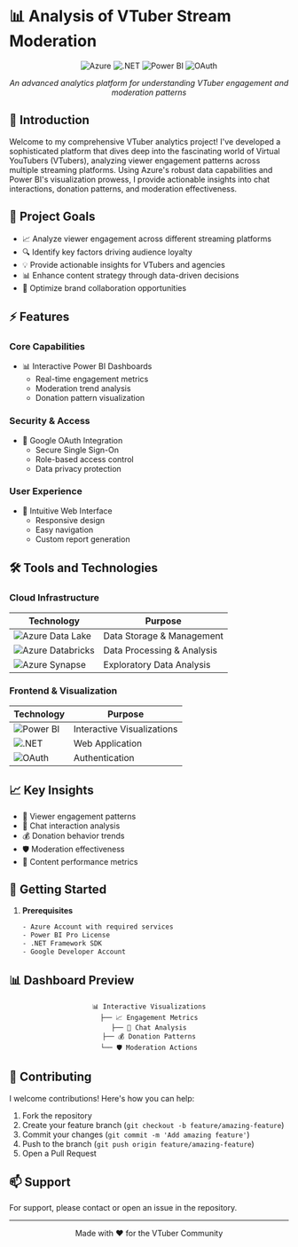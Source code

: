 # 📊 Analysis of VTuber Stream Moderation

<div align="center">

![Azure](https://img.shields.io/badge/Azure-0089D6?style=for-the-badge&logo=microsoft-azure&logoColor=white)
![.NET](https://img.shields.io/badge/.NET-512BD4?style=for-the-badge&logo=dotnet&logoColor=white)
![Power BI](https://img.shields.io/badge/PowerBI-F2C811?style=for-the-badge&logo=Power%20BI&logoColor=white)
![OAuth](https://img.shields.io/badge/OAuth-4285F4?style=for-the-badge&logo=google&logoColor=white)

*An advanced analytics platform for understanding VTuber engagement and moderation patterns*

</div>

## 🌟 Introduction

Welcome to my comprehensive VTuber analytics project! I've developed a sophisticated platform that dives deep into the fascinating world of Virtual YouTubers (VTubers), analyzing viewer engagement patterns across multiple streaming platforms. Using Azure's robust data capabilities and Power BI's visualization prowess, I provide actionable insights into chat interactions, donation patterns, and moderation effectiveness.

## 🎯 Project Goals

- 📈 Analyze viewer engagement across different streaming platforms
- 🔍 Identify key factors driving audience loyalty
- 💡 Provide actionable insights for VTubers and agencies
- 📊 Enhance content strategy through data-driven decisions
- 🤝 Optimize brand collaboration opportunities

## ⚡ Features

### Core Capabilities
- 📊 Interactive Power BI Dashboards
  - Real-time engagement metrics
  - Moderation trend analysis
  - Donation pattern visualization

### Security & Access
- 🔐 Google OAuth Integration
  - Secure Single Sign-On
  - Role-based access control
  - Data privacy protection

### User Experience
- 🎨 Intuitive Web Interface
  - Responsive design
  - Easy navigation
  - Custom report generation

## 🛠️ Tools and Technologies

### Cloud Infrastructure
<div align="center">

| Technology | Purpose |
|------------|---------|
| ![Azure Data Lake](https://img.shields.io/badge/Azure_Data_Lake-0089D6?style=for-the-badge&logo=microsoft-azure&logoColor=white) | Data Storage & Management |
| ![Azure Databricks](https://img.shields.io/badge/Azure_Databricks-FF3621?style=for-the-badge&logo=databricks&logoColor=white) | Data Processing & Analysis |
| ![Azure Synapse](https://img.shields.io/badge/Azure_Synapse-0089D6?style=for-the-badge&logo=microsoft-azure&logoColor=white) | Exploratory Data Analysis |

</div>

### Frontend & Visualization
<div align="center">

| Technology | Purpose |
|------------|---------|
| ![Power BI](https://img.shields.io/badge/Power_BI-F2C811?style=for-the-badge&logo=power-bi&logoColor=black) | Interactive Visualizations |
| ![.NET](https://img.shields.io/badge/.NET_Framework-512BD4?style=for-the-badge&logo=dotnet&logoColor=white) | Web Application |
| ![OAuth](https://img.shields.io/badge/Google_OAuth-4285F4?style=for-the-badge&logo=google&logoColor=white) | Authentication |

</div>

## 📈 Key Insights

- 👥 Viewer engagement patterns
- 💬 Chat interaction analysis
- 💰 Donation behavior trends
- 🛡️ Moderation effectiveness
- 🎯 Content performance metrics

## 🚀 Getting Started

1. **Prerequisites**
   ```bash
   - Azure Account with required services
   - Power BI Pro License
   - .NET Framework SDK
   - Google Developer Account
   ```

## 📊 Dashboard Preview

<div align="center">

```
📊 Interactive Visualizations
├── 📈 Engagement Metrics
├── 💬 Chat Analysis
├── 💰 Donation Patterns
└── 🛡️ Moderation Actions
```

</div>

## 🤝 Contributing

I welcome contributions! Here's how you can help:

1. Fork the repository
2. Create your feature branch (`git checkout -b feature/amazing-feature`)
3. Commit your changes (`git commit -m 'Add amazing feature'`)
4. Push to the branch (`git push origin feature/amazing-feature`)
5. Open a Pull Request

## 📫 Support

For support, please contact or open an issue in the repository.

---

<div align="center">

Made with ❤️ for the VTuber Community

</div>
